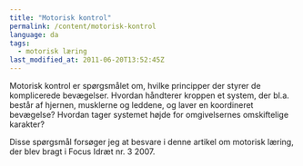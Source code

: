 ```yaml
---
title: "Motorisk kontrol"
permalink: /content/motorisk-kontrol
language: da
tags:
  - motorisk læring
last_modified_at: 2011-06-20T13:52:45Z
---
```


Motorisk kontrol er spørgsmålet om, hvilke principper der styrer de komplicerede bevægelser. Hvordan håndterer kroppen et system, der bl.a. består af hjernen, musklerne og leddene, og laver en koordineret bevægelse? Hvordan tager systemet højde for omgivelsernes omskiftelige karakter?

Disse spørgsmål forsøger jeg at besvare i denne artikel om motorisk læring, der blev bragt i Focus Idræt nr. 3 2007.
